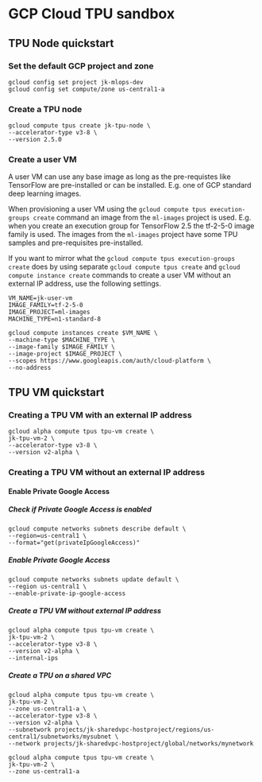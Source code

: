 # GCP Cloud TPU sandbox

##  TPU Node quickstart

### Set the default GCP project and zone

```
gcloud config set project jk-mlops-dev
gcloud config set compute/zone us-central1-a
```

### Create a TPU node

```
gcloud compute tpus create jk-tpu-node \
--accelerator-type v3-8 \
--version 2.5.0 
```
### Create a user VM

A user VM can use any base image as long as the pre-requistes like TensorFlow are pre-installed or can be installed. E.g. one of GCP standard deep learning images. 

When provisioning a user VM using the `gcloud compute tpus execution-groups create` command an image from the `ml-images` project is used. E.g. when you create an execution group for TensorFlow 2.5 the tf-2-5-0 image family is used. The images from the `ml-images` project have some TPU samples and pre-requisites pre-installed. 

If you want to mirror what the `gcloud compute tpus execution-groups create` does by using separate `gcloud compute tpus create` and `gcloud compute instance create` commands to create a user VM without an external IP address, use the following settings.

```
VM_NAME=jk-user-vm
IMAGE_FAMILY=tf-2-5-0
IMAGE_PROJECT=ml-images
MACHINE_TYPE=n1-standard-8

gcloud compute instances create $VM_NAME \
--machine-type $MACHINE_TYPE \
--image-family $IMAGE_FAMILY \
--image-project $IMAGE_PROJECT \
--scopes https://www.googleapis.com/auth/cloud-platform \
--no-address
```

## TPU VM quickstart


### Creating a TPU VM with an external IP address

```
gcloud alpha compute tpus tpu-vm create \
jk-tpu-vm-2 \
--accelerator-type v3-8 \
--version v2-alpha \
```

### Creating a TPU VM without an external IP address

#### Enable Private Google Access

##### Check if Private Google Access is enabled

```
gcloud compute networks subnets describe default \
--region=us-central1 \
--format="get(privateIpGoogleAccess)"
```
##### Enable Private Google Access

```
gcloud compute networks subnets update default \
--region us-central1 \
--enable-private-ip-google-access
```


##### Create a TPU VM without external IP address

```
gcloud alpha compute tpus tpu-vm create \
jk-tpu-vm-2 \
--accelerator-type v3-8 \
--version v2-alpha \
--internal-ips
```

##### Create a TPU on a shared VPC

```
gcloud alpha compute tpus tpu-vm create \
jk-tpu-vm-2 \
--zone us-central1-a \
--accelerator-type v3-8 \
--version v2-alpha \
--subnetwork projects/jk-sharedvpc-hostproject/regions/us-central1/subnetworks/mysubnet \
--network projects/jk-sharedvpc-hostproject/global/networks/mynetwork 

```

```
gcloud alpha compute tpus tpu-vm create \
jk-tpu-vm-2 \
--zone us-central1-a 
```




